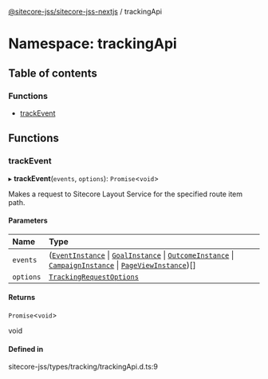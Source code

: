 [@sitecore-jss/sitecore-jss-nextjs](../README.md) / trackingApi

# Namespace: trackingApi

## Table of contents

### Functions

- [trackEvent](trackingApi.md#trackevent)

## Functions

### trackEvent

▸ **trackEvent**(`events`, `options`): `Promise`<`void`\>

Makes a request to Sitecore Layout Service for the specified route item path.

#### Parameters

| Name | Type |
| :------ | :------ |
| `events` | ([`EventInstance`](../interfaces/EventInstance.md) \| [`GoalInstance`](../interfaces/GoalInstance.md) \| [`OutcomeInstance`](../interfaces/OutcomeInstance.md) \| [`CampaignInstance`](../interfaces/CampaignInstance.md) \| [`PageViewInstance`](../interfaces/PageViewInstance.md))[] |
| `options` | [`TrackingRequestOptions`](../interfaces/TrackingRequestOptions.md) |

#### Returns

`Promise`<`void`\>

void

#### Defined in

sitecore-jss/types/tracking/trackingApi.d.ts:9
